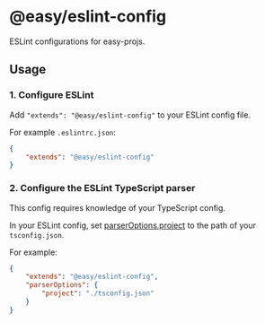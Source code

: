 # @easy/eslint-config

ESLint configurations for easy-projs.

## Usage
### 1. Configure ESLint

Add `"extends": "@easy/eslint-config"` to your ESLint config file.

For example `.eslintrc.json`:
```json
{
    "extends": "@easy/eslint-config"
}
```

### 2. Configure the ESLint TypeScript parser

This config requires knowledge of your TypeScript config.

In your ESLint config, set [parserOptions.project] to the path of your `tsconfig.json`.

For example:
```json
{
    "extends": "@easy/eslint-config",
    "parserOptions": {
        "project": "./tsconfig.json"
    }
}
```

[parserOptions.project]: https://github.com/typescript-eslint/typescript-eslint/tree/master/packages/parser#parseroptionsproject

